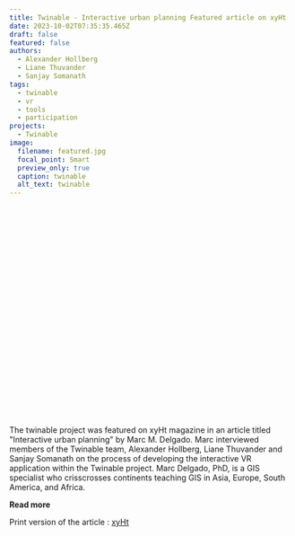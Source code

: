 ```yaml
---
title: Twinable - Interactive urban planning Featured article on xyHt 
date: 2023-10-02T07:35:35.465Z
draft: false
featured: false
authors:
  - Alexander Hollberg
  - Liane Thuvander
  - Sanjay Somanath
tags:
  - twinable
  - vr
  - tools
  - participation
projects:
  - Twinable
image:
  filename: featured.jpg
  focal_point: Smart
  preview_only: true
  caption: twinable
  alt_text: twinable
---
```

<div style="left: 0px; width: 100%; height: 0px; position: relative; padding-bottom: 75%;"><div data-url="https://issuu.com/diversionspub/docs/xyht_1023_issupdf/12" style="top: 0px; left: 0px; width: 100%; height: 100%; position: absolute;" class="issuuembed"></div><script type="text/javascript" src="//e.issuu.com/embed.js" async="true"></script></div>

The twinable project was featured on xyHt magazine in an article titled "Interactive urban planning" by Marc M. Delgado. Marc interviewed members of the Twinable team, Alexander Hollberg, Liane Thuvander and Sanjay Somanath on the process of developing the interactive VR application within the Twinable project. 
Marc Delgado, PhD, is a GIS specialist who crisscrosses continents teaching GIS in Asia, Europe, South America, and Africa.

**Read more**

Print version of the article : [xyHt](https://issuu.com/diversionspub/docs/xyht_1023_issupdf/12)